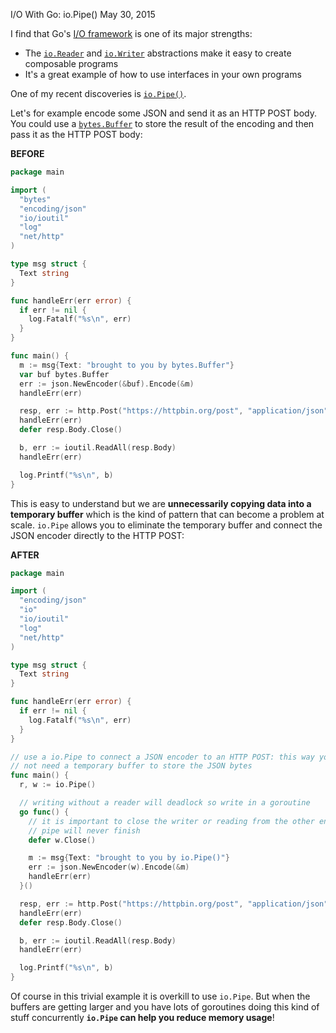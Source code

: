 I/O With Go: io.Pipe()
May 30, 2015

I find that Go's [I/O framework](https://golang.org/pkg/io/) is one of its major strengths:
 * The [`io.Reader`](https://golang.org/pkg/io/#Reader) and [`io.Writer`](https://golang.org/pkg/io/#Writer) abstractions make it easy to create composable programs
 * It's a great example of how to use interfaces in your own programs

One of my recent discoveries is [`io.Pipe()`](https://golang.org/pkg/io/#Pipe).

Let's for example encode some JSON and send it as an HTTP POST body. You could use a [`bytes.Buffer`](https://golang.org/pkg/bytes/#Buffer) to store the result of the encoding and then pass it as the HTTP POST body:

**BEFORE**

```go
package main

import (
  "bytes"
  "encoding/json"
  "io/ioutil"
  "log"
  "net/http"
)

type msg struct {
  Text string
}

func handleErr(err error) {
  if err != nil {
    log.Fatalf("%s\n", err)
  }
}

func main() {
  m := msg{Text: "brought to you by bytes.Buffer"}
  var buf bytes.Buffer
  err := json.NewEncoder(&buf).Encode(&m)
  handleErr(err)

  resp, err := http.Post("https://httpbin.org/post", "application/json", &buf)
  handleErr(err)
  defer resp.Body.Close()

  b, err := ioutil.ReadAll(resp.Body)
  handleErr(err)

  log.Printf("%s\n", b)
}
```

This is easy to understand but we are **unnecessarily copying data into a temporary buffer** which is the kind of pattern that can become a problem at scale. `io.Pipe` allows you to eliminate the temporary buffer and connect the JSON encoder directly to the HTTP POST:

**AFTER**

```go
package main

import (
  "encoding/json"
  "io"
  "io/ioutil"
  "log"
  "net/http"
)

type msg struct {
  Text string
}

func handleErr(err error) {
  if err != nil {
    log.Fatalf("%s\n", err)
  }
}

// use a io.Pipe to connect a JSON encoder to an HTTP POST: this way you do
// not need a temporary buffer to store the JSON bytes
func main() {
  r, w := io.Pipe()

  // writing without a reader will deadlock so write in a goroutine
  go func() {
    // it is important to close the writer or reading from the other end of the
    // pipe will never finish
    defer w.Close()

    m := msg{Text: "brought to you by io.Pipe()"}
    err := json.NewEncoder(w).Encode(&m)
    handleErr(err)
  }()

  resp, err := http.Post("https://httpbin.org/post", "application/json", r)
  handleErr(err)
  defer resp.Body.Close()

  b, err := ioutil.ReadAll(resp.Body)
  handleErr(err)

  log.Printf("%s\n", b)
}
```

Of course in this trivial example it is overkill to use `io.Pipe`. But when the buffers are getting larger and you have lots of goroutines doing this kind of stuff concurrently **`io.Pipe` can help you reduce memory usage**!
